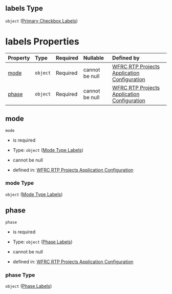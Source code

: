 ## labels Type

`object` ([Primary Checkbox Labels](config-properties-filter-widget-configuration-properties-primary-checkbox-labels.md))

# labels Properties

| Property        | Type     | Required | Nullable       | Defined by                                                                                                                                                                                                                                                   |
| :-------------- | :------- | :------- | :------------- | :----------------------------------------------------------------------------------------------------------------------------------------------------------------------------------------------------------------------------------------------------------- |
| [mode](#mode)   | `object` | Required | cannot be null | [WFRC RTP Projects Application Configuration](config-properties-filter-widget-configuration-properties-primary-checkbox-labels-properties-mode-type-labels.md "https://wfrc.org/??/config.schema.json#/properties/filter/properties/labels/properties/mode") |
| [phase](#phase) | `object` | Required | cannot be null | [WFRC RTP Projects Application Configuration](config-properties-filter-widget-configuration-properties-primary-checkbox-labels-properties-phase-labels.md "https://wfrc.org/??/config.schema.json#/properties/filter/properties/labels/properties/phase")    |

## mode



`mode`

*   is required

*   Type: `object` ([Mode Type Labels](config-properties-filter-widget-configuration-properties-primary-checkbox-labels-properties-mode-type-labels.md))

*   cannot be null

*   defined in: [WFRC RTP Projects Application Configuration](config-properties-filter-widget-configuration-properties-primary-checkbox-labels-properties-mode-type-labels.md "https://wfrc.org/??/config.schema.json#/properties/filter/properties/labels/properties/mode")

### mode Type

`object` ([Mode Type Labels](config-properties-filter-widget-configuration-properties-primary-checkbox-labels-properties-mode-type-labels.md))

## phase



`phase`

*   is required

*   Type: `object` ([Phase Labels](config-properties-filter-widget-configuration-properties-primary-checkbox-labels-properties-phase-labels.md))

*   cannot be null

*   defined in: [WFRC RTP Projects Application Configuration](config-properties-filter-widget-configuration-properties-primary-checkbox-labels-properties-phase-labels.md "https://wfrc.org/??/config.schema.json#/properties/filter/properties/labels/properties/phase")

### phase Type

`object` ([Phase Labels](config-properties-filter-widget-configuration-properties-primary-checkbox-labels-properties-phase-labels.md))
